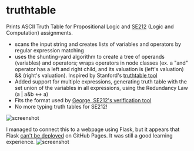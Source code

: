 # truthtable
Prints ASCII Truth Table for Propositional Logic and [SE212](https://www.student.cs.uwaterloo.ca/~se212/index.html) (Logic and Computation) assignments.

- scans the input string and creates lists of variables and operators by regular expression matching
- uses the shunting-yard algorithm to create a tree of operands (variables) and operators; wraps operators in node classes (ex. a "and" operator has a left and right child, and its valuation is (left's valuation) && (right's valuation). Inspired by Stanford's [truthtable tool](https://web.stanford.edu/class/cs103/tools/truth-table-tool/) 
- Added support for multiple expressions, generating truth table with the set union of the variables in all expressions, using the Redundancy Law (a | a&b <-> a)
- Fits the format used by [George, SE212's verification tool](https://www.student.cs.uwaterloo.ca/~se212/george/ask-george/)
- No more typing truth tables for SE212!

![screenshot](https://raw.githubusercontent.com/cindywang328/truthtable/master/Screen%20Shot%202019-09-22%20at%2012.32.01%20AM.png)

I managed to connect this to a webpage using Flask, but it appears that Flask [can't be deployed](https://stackoverflow.com/questions/23807039/flask-app-on-github-pages) on GitHub Pages. It was still a good learning experience. 
![screenshot](https://raw.githubusercontent.com/cindywang328/truthtable/master/Screen%20Shot%202019-09-22%20at%203.04.27%20AM.png)
